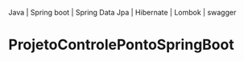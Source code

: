 Java | Spring boot | Spring Data Jpa | Hibernate | Lombok | swagger
# ProjetoControlePontoSpringBoot
